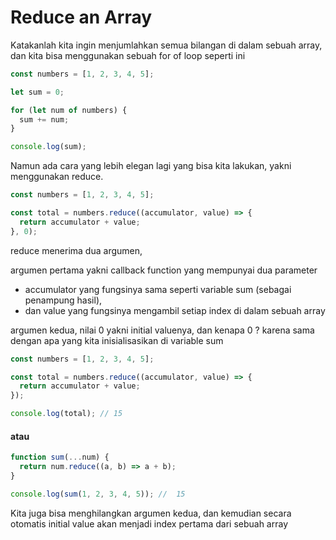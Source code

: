 # Reduce an Array

Katakanlah kita ingin menjumlahkan semua bilangan di dalam sebuah array, dan kita bisa menggunakan sebuah for of loop seperti ini

```javascript
const numbers = [1, 2, 3, 4, 5];

let sum = 0;

for (let num of numbers) {
  sum += num;
}

console.log(sum);
```

Namun ada cara yang lebih elegan lagi yang bisa kita lakukan, yakni menggunakan reduce.

```javascript
const numbers = [1, 2, 3, 4, 5];

const total = numbers.reduce((accumulator, value) => {
  return accumulator + value;
}, 0);
```

reduce menerima dua argumen,

argumen pertama yakni callback function yang mempunyai dua parameter
  * accumulator yang fungsinya sama seperti variable sum (sebagai penampung hasil),
  * dan value yang fungsinya mengambil setiap index di dalam sebuah array

argumen kedua, nilai 0 yakni initial valuenya, dan kenapa 0 ? karena sama dengan apa yang kita inisialisasikan di variable sum

```javascript
const numbers = [1, 2, 3, 4, 5];

const total = numbers.reduce((accumulator, value) => {
  return accumulator + value;
});

console.log(total); // 15
```

#### atau

```javascript
function sum(...num) {
  return num.reduce((a, b) => a + b);
}

console.log(sum(1, 2, 3, 4, 5)); //  15
```
Kita juga bisa menghilangkan argumen kedua, dan kemudian secara otomatis initial value akan menjadi index pertama dari sebuah array
